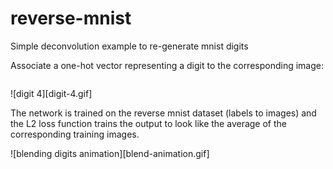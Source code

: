 # reverse-mnist
Simple deconvolution example to re-generate mnist digits

Associate a one-hot vector representing a digit to the corresponding
image:

```[0, 0, 0, 0, 1.0, 0, 0, 0, 0, 0]
```
![digit 4][digit-4.gif]

The network is trained on the reverse mnist dataset (labels to images)
and the L2 loss function trains the output to look like the average of
the corresponding training images.

![blending digits animation][blend-animation.gif]
